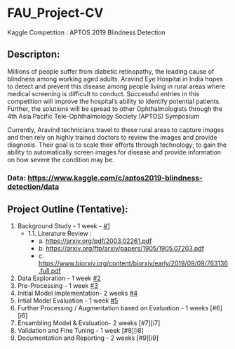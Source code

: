 # FAU_Project-CV
Kaggle Competition : APTOS 2019 Blindness Detection

## Descripton: 
Millions of people suffer from diabetic retinopathy, the leading cause of blindness among working aged adults. Aravind Eye Hospital in India hopes to detect and prevent this disease among people living in rural areas where medical screening is difficult to conduct. Successful entries in this competition will improve the hospital’s ability to identify potential patients. Further, the solutions will be spread to other Ophthalmologists through the 4th Asia Pacific Tele-Ophthalmology Society (APTOS) Symposium

Currently, Aravind technicians travel to these rural areas to capture images and then rely on highly trained doctors to review the images and provide diagnosis. Their goal is to scale their efforts through technology; to gain the ability to automatically screen images for disease and provide information on how severe the condition may be.

### Data: https://www.kaggle.com/c/aptos2019-blindness-detection/data

## Project Outline (Tentative):

1. Background Study - 1 week - [#1][i1]
     - 1.1. Literature Review :
         - a. https://arxiv.org/pdf/2003.02261.pdf
         - b. https://arxiv.org/ftp/arxiv/papers/1905/1905.07203.pdf
         - c. https://www.biorxiv.org/content/biorxiv/early/2019/09/09/763136.full.pdf
2. Data Exploration - 1 week [#2][i2]
3. Pre-Processing - 1 week [#3][i3]
4. Initial Model Implementation- 2 weeks [#4][i4]
5. Intial Model Evaluation - 1 week [#5][i5]
6. Further Processing / Augmentation based on Evaluation - 1 weeks [#6][i6]
7. Ensambling Model & Evaluation- 2 weeks [#7][i7]
8. Validation and Fine Tuning - 1 week [#8][i8]
9. Documentation and Reporting - 2 weeks [#9][i9]

[i1]: https://github.com/abdulahad2307/FAU-Project_CV-Ahad/issues/1
[i2]: https://github.com/abdulahad2307/FAU-Project_CV-Ahad/issues/2
[i3]: https://github.com/abdulahad2307/FAU-Project_CV-Ahad/issues/3
[i4]: https://github.com/abdulahad2307/FAU-Project_CV-Ahad/issues/5
[i5]: https://github.com/abdulahad2307/FAU-Project_CV-Ahad/issues/7
